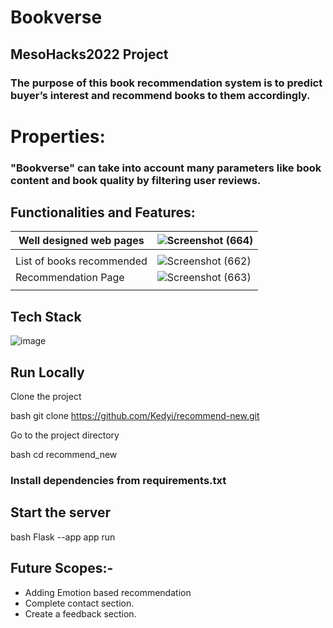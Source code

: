 # Bookverse
## MesoHacks2022 Project
### The purpose of this book recommendation system is to predict buyer’s interest and recommend books to them accordingly. 

# Properties:
### "Bookverse" can take into account many parameters like book content and book quality by filtering user reviews.


## Functionalities and Features:

|Well designed web pages| ![Screenshot (664)](https://user-images.githubusercontent.com/74545248/188308667-541c68aa-e451-41a5-a0f2-e566d5bf60fc.png)  | 
|-----------| ------------- | 
||               |
| List of books recommended|  ![Screenshot (662)](https://user-images.githubusercontent.com/74545248/188308710-32fbc4ff-b7a7-4181-b672-32d6eda091d1.png) | 
|Recommendation Page| ![Screenshot (663)](https://user-images.githubusercontent.com/74545248/188308687-5999412c-a427-446e-b337-d314b4caf610.png)  | 
||               |

## Tech Stack

![image](https://user-images.githubusercontent.com/93571457/185930583-e92c061d-3bf5-45d1-b083-da144d9a139f.png)


## Run Locally

Clone the project

bash
  git clone https://github.com/Kedyi/recommend-new.git


Go to the project directory

bash
  cd recommend_new


### Install dependencies from requirements.txt
## Start the server

bash
  Flask --app app  run


## Future Scopes:-
- Adding Emotion based recommendation
- Complete contact section.
- Create a feedback section.
